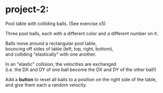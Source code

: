 # project-2:  
Pool table with colliding balls.  (See exercise x5)

Three pool balls, each with a different color and a different number on it.  

Balls move around a rectangular pool table,  
bouncing off sides of table (left, top, right, bottom),  
and colliding "elastically" with one another.

In an "elastic" collision, the velocities are exchanged  
(i.e. the DX and DY of one ball become the DX and DY of the other ball!)  

Add a **button** to reset all balls to a position on the right side of the table,  
and give them each a random velocity.



